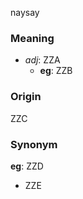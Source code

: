 naysay
### Meaning
+ _adj_: ZZA
    + __eg__: ZZB

### Origin

ZZC

### Synonym

__eg__: ZZD

+ ZZE


